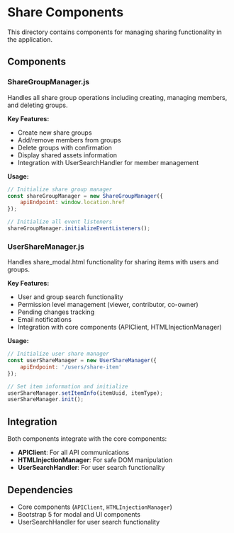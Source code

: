 # Share Components

This directory contains components for managing sharing functionality in the application.

## Components

### ShareGroupManager.js
Handles all share group operations including creating, managing members, and deleting groups.

**Key Features:**
- Create new share groups
- Add/remove members from groups
- Delete groups with confirmation
- Display shared assets information
- Integration with UserSearchHandler for member management

**Usage:**
```javascript
// Initialize share group manager
const shareGroupManager = new ShareGroupManager({
    apiEndpoint: window.location.href
});

// Initialize all event listeners
shareGroupManager.initializeEventListeners();
```

### UserShareManager.js
Handles share_modal.html functionality for sharing items with users and groups.

**Key Features:**
- User and group search functionality
- Permission level management (viewer, contributor, co-owner)
- Pending changes tracking
- Email notifications
- Integration with core components (APIClient, HTMLInjectionManager)

**Usage:**
```javascript
// Initialize user share manager
const userShareManager = new UserShareManager({
    apiEndpoint: '/users/share-item'
});

// Set item information and initialize
userShareManager.setItemInfo(itemUuid, itemType);
userShareManager.init();
```

## Integration

Both components integrate with the core components:
- **APIClient**: For all API communications
- **HTMLInjectionManager**: For safe DOM manipulation
- **UserSearchHandler**: For user search functionality

## Dependencies

- Core components (`APIClient`, `HTMLInjectionManager`)
- Bootstrap 5 for modal and UI components
- UserSearchHandler for user search functionality
